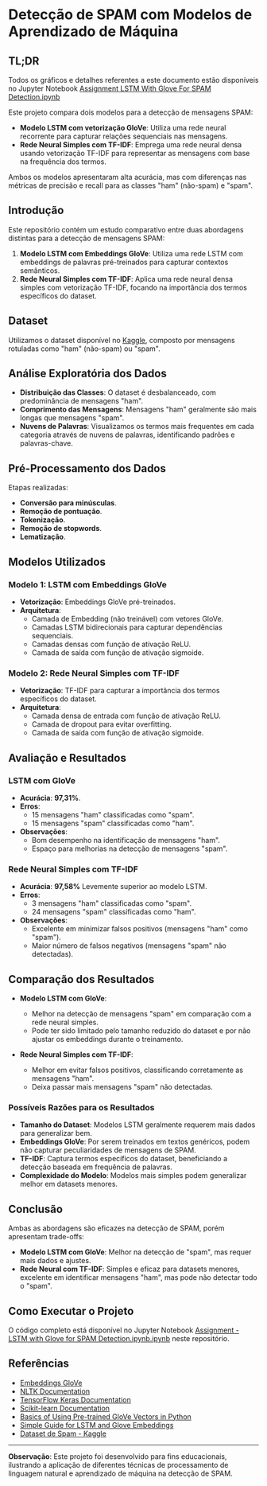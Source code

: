 # Detecção de SPAM com Modelos de Aprendizado de Máquina

## TL;DR
Todos os gráficos e detalhes referentes a este documento estão disponíveis no Jupyter Notebook
[Assignment LSTM With Glove For SPAM Detection.ipynb](Assignment_LSTM_with_Glove_for_SPAM_Detection.ipynb)

Este projeto compara dois modelos para a detecção de mensagens SPAM:

- **Modelo LSTM com vetorização GloVe**: Utiliza uma rede neural recorrente para capturar relações sequenciais nas mensagens.
- **Rede Neural Simples com TF-IDF**: Emprega uma rede neural densa usando vetorização TF-IDF para representar as mensagens com base na frequência dos termos.

Ambos os modelos apresentaram alta acurácia, mas com diferenças nas métricas de precisão e recall para as classes "ham" (não-spam) e "spam".

## Introdução

Este repositório contém um estudo comparativo entre duas abordagens distintas para a detecção de mensagens SPAM:

1. **Modelo LSTM com Embeddings GloVe**: Utiliza uma rede LSTM com embeddings de palavras pré-treinados para capturar contextos semânticos.
2. **Rede Neural Simples com TF-IDF**: Aplica uma rede neural densa simples com vetorização TF-IDF, focando na importância dos termos específicos do dataset.

## Dataset

Utilizamos o dataset disponível no [Kaggle](https://www.kaggle.com/datasets/team-ai/spam-text-message-classification), composto por mensagens rotuladas como "ham" (não-spam) ou "spam".

## Análise Exploratória dos Dados

- **Distribuição das Classes**: O dataset é desbalanceado, com predominância de mensagens "ham".
- **Comprimento das Mensagens**: Mensagens "ham" geralmente são mais longas que mensagens "spam".
- **Nuvens de Palavras**: Visualizamos os termos mais frequentes em cada categoria através de nuvens de palavras, identificando padrões e palavras-chave.

## Pré-Processamento dos Dados

Etapas realizadas:

- **Conversão para minúsculas**.
- **Remoção de pontuação**.
- **Tokenização**.
- **Remoção de stopwords**.
- **Lematização**.

## Modelos Utilizados

### Modelo 1: LSTM com Embeddings GloVe

- **Vetorização**: Embeddings GloVe pré-treinados.
- **Arquitetura**:
  - Camada de Embedding (não treinável) com vetores GloVe.
  - Camadas LSTM bidirecionais para capturar dependências sequenciais.
  - Camadas densas com função de ativação ReLU.
  - Camada de saída com função de ativação sigmoide.

### Modelo 2: Rede Neural Simples com TF-IDF

- **Vetorização**: TF-IDF para capturar a importância dos termos específicos do dataset.
- **Arquitetura**:
  - Camada densa de entrada com função de ativação ReLU.
  - Camada de dropout para evitar overfitting.
  - Camada de saída com função de ativação sigmoide.

## Avaliação e Resultados

### LSTM com GloVe

- **Acurácia**: **97,31%**.
- **Erros**:
  - 15 mensagens "ham" classificadas como "spam".
  - 15 mensagens "spam" classificadas como "ham".
- **Observações**:
  - Bom desempenho na identificação de mensagens "ham".
  - Espaço para melhorias na detecção de mensagens "spam".

### Rede Neural Simples com TF-IDF

- **Acurácia**: **97,58%** Levemente superior ao modelo LSTM.
- **Erros**:
  - 3 mensagens "ham" classificadas como "spam".
  - 24 mensagens "spam" classificadas como "ham".
- **Observações**:
  - Excelente em minimizar falsos positivos (mensagens "ham" como "spam").
  - Maior número de falsos negativos (mensagens "spam" não detectadas).

## Comparação dos Resultados

- **Modelo LSTM com GloVe**:
  - Melhor na detecção de mensagens "spam" em comparação com a rede neural simples.
  - Pode ter sido limitado pelo tamanho reduzido do dataset e por não ajustar os embeddings durante o treinamento.
  
- **Rede Neural Simples com TF-IDF**:
  - Melhor em evitar falsos positivos, classificando corretamente as mensagens "ham".
  - Deixa passar mais mensagens "spam" não detectadas.

### Possíveis Razões para os Resultados

- **Tamanho do Dataset**: Modelos LSTM geralmente requerem mais dados para generalizar bem.
- **Embeddings GloVe**: Por serem treinados em textos genéricos, podem não capturar peculiaridades de mensagens de SPAM.
- **TF-IDF**: Captura termos específicos do dataset, beneficiando a detecção baseada em frequência de palavras.
- **Complexidade do Modelo**: Modelos mais simples podem generalizar melhor em datasets menores.

## Conclusão

Ambas as abordagens são eficazes na detecção de SPAM, porém apresentam trade-offs:

- **Modelo LSTM com GloVe**: Melhor na detecção de "spam", mas requer mais dados e ajustes.
- **Rede Neural com TF-IDF**: Simples e eficaz para datasets menores, excelente em identificar mensagens "ham", mas pode não detectar todo o "spam".


## Como Executar o Projeto

O código completo está disponível no Jupyter Notebook [Assignment - LSTM with Glove for SPAM Detection.ipynb.ipynb](Detecção_de_SPAM.ipynb) neste repositório.

## Referências

- [Embeddings GloVe](https://nlp.stanford.edu/projects/glove/)
- [NLTK Documentation](https://www.nltk.org/)
- [TensorFlow Keras Documentation](https://www.tensorflow.org/api_docs/python/tf/keras)
- [Scikit-learn Documentation](https://scikit-learn.org/stable/)
- [Basics of Using Pre-trained GloVe Vectors in Python](https://medium.com/analytics-vidhya/basics-of-using-pre-trained-glove-vectors-in-python-d38905f356db)
- [Simple Guide for LSTM and Glove Embeddings](https://www.kaggle.com/code/samarthsarin/simple-guide-for-lstm-and-glove-embeddings)
- [Dataset de Spam - Kaggle](https://www.kaggle.com/datasets/team-ai/spam-text-message-classification)

---

**Observação**: Este projeto foi desenvolvido para fins educacionais, ilustrando a aplicação de diferentes técnicas de processamento de linguagem natural e aprendizado de máquina na detecção de SPAM.
